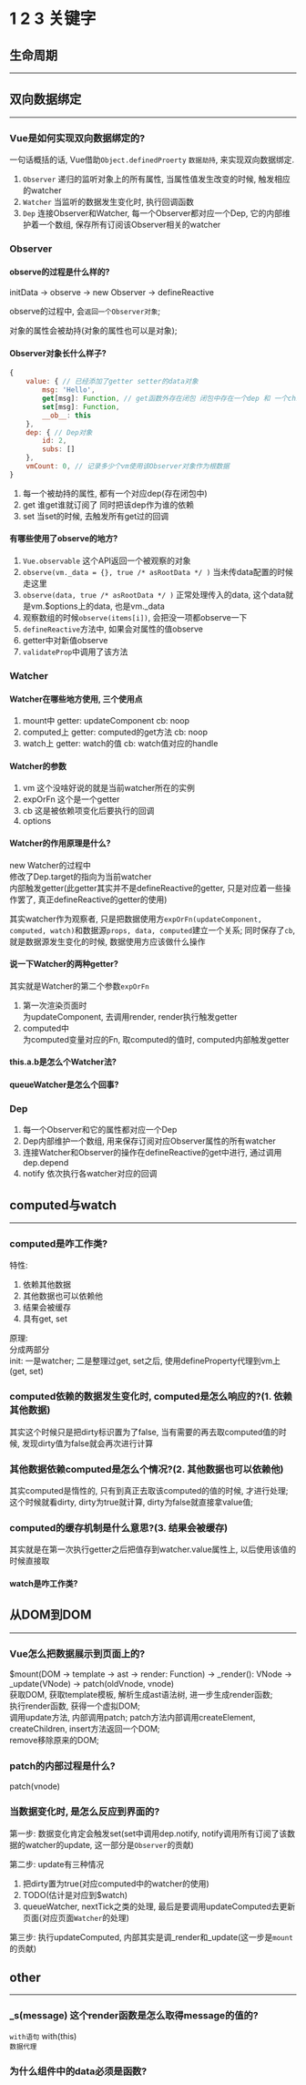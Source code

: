 # 1 2 3 关键字

## 生命周期
---

## 双向数据绑定
---
### Vue是如何实现双向数据绑定的?
一句话概括的话, Vue借助`Object.definedProerty` `数据劫持`, 来实现双向数据绑定.
   1. `Observer` 递归的监听对象上的所有属性, 当属性值发生改变的时候, 触发相应的watcher
   2. `Watcher` 当监听的数据发生变化时, 执行回调函数
   3. `Dep` 连接Observer和Watcher, 每一个Observer都对应一个Dep, 它的内部维护着一个数组, 保存所有订阅该Observer相关的watcher


### Observer
#### observe的过程是什么样的?
initData -> observe -> new Observer -> defineReactive

observe的过程中, 会`返回一个Observer对象`;

对象的属性会被劫持(对象的属性也可以是对象);

#### Observer对象长什么样子?  
```js
{
    value: { // 已经添加了getter setter的data对象
        msg: 'Hello',
        get[msg]: Function, // get函数外存在闭包 闭包中存在一个dep 和 一个childOb:Observer
        set[msg]: Function,
        __ob__: this
    },
    dep: { // Dep对象
        id: 2,
        subs: []
    },
    vmCount: 0, // 记录多少个vm使用该Observer对象作为根数据
}
```
1. 每一个被劫持的属性, 都有一个对应dep(存在闭包中)
2. get 谁get谁就订阅了 同时把该dep作为谁的依赖
3. set 当set的时候, 去触发所有get过的回调

#### 有哪些使用了observe的地方?
1. `Vue.observable` 这个API返回一个被观察的对象
2. `observe(vm._data = {}, true /* asRootData */ )` 当未传data配置的时候走这里
3. `observe(data, true /* asRootData */ )` 正常处理传入的data, 这个data就是vm.$options上的data, 也是vm._data
4. 观察数组的时候`observe(items[i])`, 会把没一项都observe一下
5. `defineReactive`方法中, 如果会对属性的值observe
6. getter中对新值observe
7. `validateProp`中调用了该方法

### Watcher

#### Watcher在哪些地方使用, 三个使用点
1. mount中 getter: updateComponent cb: noop
2. computed上 getter: computed的get方法 cb: noop
3. watch上 getter: watch的值 cb: watch值对应的handle

#### Watcher的参数
1. vm 这个没啥好说的就是当前watcher所在的实例
2. expOrFn 这个是一个getter
3. cb 这是被依赖项变化后要执行的回调
4. options

#### Watcher的作用原理是什么?
new Watcher的过程中  
修改了Dep.target的指向为当前watcher  
内部触发getter(此getter其实并不是defineReactive的getter, 只是对应着一些操作罢了, 真正defineReactive的getter的使用)  

其实watcher作为观察者, 只是把数据使用方`expOrFn(updateComponent, computed, watch)`和数据源`props, data, computed`建立一个关系; 同时保存了`cb`, 就是数据源发生变化的时候, 数据使用方应该做什么操作

#### 说一下Watcher的两种getter?
其实就是Watcher的第二个参数`expOrFn`
1. 第一次渲染页面时  
    为updateComponent, 去调用render, render执行触发getter
2. computed中  
    为computed变量对应的Fn, 取computed的值时, computed内部触发getter


#### this.a.b是怎么个Watcher法?

#### queueWatcher是怎么个回事?


### Dep

1. 每一个Observer和它的属性都对应一个Dep
2. Dep内部维护一个数组, 用来保存订阅对应Observer属性的所有watcher
3. 连接Watcher和Observer的操作在defineReactive的get中进行, 通过调用dep.depend
4. notify 依次执行各watcher对应的回调


## computed与watch
---
### computed是咋工作类?
特性:  
1. 依赖其他数据
2. 其他数据也可以依赖他
3. 结果会被缓存
4. 具有get, set

原理:  
分成两部分  
init: 一是watcher; 二是整理过get, set之后, 使用defineProperty代理到vm上(get, set)

### computed依赖的数据发生变化时, computed是怎么响应的?(1. 依赖其他数据)
其实这个时候只是把dirty标识置为了false, 当有需要的再去取computed值的时候, 发现dirty值为false就会再次进行计算

### 其他数据依赖computed是怎么个情况?(2. 其他数据也可以依赖他)
其实computed是惰性的, 只有到真正去取该computed的值的时候, 才进行处理; 这个时候就看dirty, dirty为true就计算, dirty为false就直接拿value值;

### computed的缓存机制是什么意思?(3. 结果会被缓存)
其实就是在第一次执行getter之后把值存到watcher.value属性上, 以后使用该值的时候直接取

#### watch是咋工作类?


## 从DOM到DOM
---
### Vue怎么把数据展示到页面上的?
$mount(DOM -> template -> ast -> render: Function) -> _render(): VNode -> _update(VNode) -> patch(oldVnode, vnode)  
获取DOM, 获取template模板, 解析生成ast语法树, 进一步生成render函数;  
执行render函数, 获得一个虚拟DOM;  
调用update方法, 内部调用patch;
patch方法内部调用createElement, createChildren, insert方法返回一个DOM;  
remove移除原来的DOM;

### patch的内部过程是什么?
patch(vnode)

### 当数据变化时, 是怎么反应到界面的?

第一步: 数据变化肯定会触发set(set中调用dep.notify, notify调用所有订阅了该数据的watcher的update, 这一部分是`Observer`的贡献)  

第二步: update有三种情况  
1. 把dirty置为true(对应computed中的watcher的使用)
2. TODO(估计是对应到$watch)
3. queueWatcher, nextTick之类的处理, 最后是要调用updateComputed去更新页面(对应页面`Watcher`的处理)  

第三步: 执行updateComputed, 内部其实是调_render和_update(这一步是`mount`的贡献)

## other
---
### _s(message) 这个render函数是怎么取得message的值的?

`with语句` with(this)  
`数据代理`

### 为什么组件中的data必须是函数?
